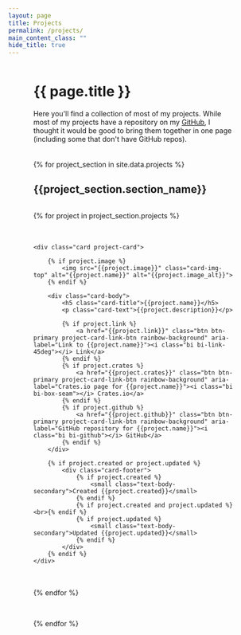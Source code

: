 ```yaml
---
layout: page
title: Projects
permalink: /projects/
main_content_class: ""
hide_title: true
---
```


<style>
    .projects-container-outer {
        display: flex;
        flex-direction: column;
        align-items: center;
    }
    .projects-container-outer > * {
        width: 80%;
    }

    .project-card-container {
        /* width: 100%; */
        display: flex;
        gap: 20px;
        flex-wrap: wrap;
        justify-content: flex-start;
    }

    .project-card-container-container {
        width: 100%;
        display: flex;
        gap: 20px;
        flex-wrap: wrap;
        justify-content: center;
    }

    @media (max-width: 767px) {
        .project-card-container {
            justify-content: center;
        }
    }

    /* .project-card-link-btn {
        margin-bottom: 16px;
    } */

    .project-card {
        width: 18rem;
    }

    /* .project-card:hover {
        width: 19rem;
    } */

</style>

<div class="projects-container-outer">

<h1 class="page-title">{{ page.title }}</h1>

<div style="margin-bottom: 20px;">
    Here you'll find a collection of most of my projects.  While most of my projects have a repository on my <a href="https://github.com/atctwo">GitHub</a>, I thought it would be good to bring them together in one page (including some that don't have GitHub repos).
</div>

<div class="projects-container-inner">

{% for project_section in site.data.projects %}

<h2>{{project_section.section_name}}</h2>
<!-- <div class="project-card-container-container"> -->

<div class="project-card-container">

{% for project in project_section.projects %}

    <div class="card project-card">

        {% if project.image %}
            <img src="{{project.image}}" class="card-img-top" alt="{{project.name}}" alt="{{project.image_alt}}">
        {% endif %}

        <div class="card-body">
            <h5 class="card-title">{{project.name}}</h5>
            <p class="card-text">{{project.description}}</p>

            {% if project.link %}
                <a href="{{project.link}}" class="btn btn-primary project-card-link-btn rainbow-background" aria-label="Link to {{project.name}}"><i class="bi bi-link-45deg"></i> Link</a>
            {% endif %}
            {% if project.crates %}
                <a href="{{project.crates}}" class="btn btn-primary project-card-link-btn rainbow-background" aria-label="Crates.io page for {{project.name}}"><i class="bi bi-box-seam"></i> Crates.io</a>
            {% endif %}
            {% if project.github %}
                <a href="{{project.github}}" class="btn btn-primary project-card-link-btn rainbow-background" aria-label="GitHub repository for {{project.name}}"><i class="bi bi-github"></i> GitHub</a>
            {% endif %}
        </div>
        
        {% if project.created or project.updated %}
            <div class="card-footer">
                {% if project.created %}
                    <small class="text-body-secondary">Created {{project.created}}</small>
                {% endif %}
                {% if project.created and project.updated %}<br>{% endif %}
                {% if project.updated %}
                    <small class="text-body-secondary">Updated {{project.updated}}</small>
                {% endif %}
            </div>
        {% endif %}
    </div>
    
{% endfor %}

<!-- </div> -->

</div>
<br>

{% endfor %}

</div>
</div>